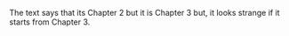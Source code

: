 The text says that its Chapter 2 but it is Chapter 3 but, it looks strange if it starts from Chapter 3.

